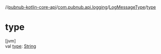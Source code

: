 //[pubnub-kotlin-core-api](../../../index.md)/[com.pubnub.api.logging](../index.md)/[LogMessageType](index.md)/[type](type.md)

# type

[jvm]\
val [type](type.md): [String](https://kotlinlang.org/api/core/kotlin-stdlib/kotlin/-string/index.html)
